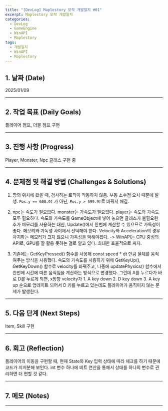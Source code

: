 ```yaml
---
title: "[DevLog] Maplestory 모작 개발일지 #01"
excerpt: Maplestory 모작 개발일지
categories:
  - DevLog
  - GameEngine
  - WinAPI
  - Maplestory
tags:
  - 개발일지
  - WinAPI
  - Maplestory
---
```

## 1. 날짜 (Date)

2025/01/09

---

## 2. 작업 목표 (Daily Goals)

플레이어 점프, 더블 점프 구현

---

## 3. 진행 사항 (Progress)

Player, Monster, Npc 클래스 구현 중

---

## 4. 문제점 및 해결 방법 (Challenges & Solutions)

1. 땅의 위치에 왔을 때, 검사하는 로직이 작동하지 않음. 부동 소수점 오차 때문에 발생. `Pos.y == 600.0f` 가 아닌, `Pos.y > 599.9f`로 바꿔서 해결.

2. npc는 속도가 필요없다. monster는 가속도가 필요없다. player는 속도와 가속도 모두 필요하다. 속도와 가속도를 GameObject에 넣어 놓으면 클래스가 불필요한 추가 메모리를 사용하는 대신, Update()에서 한번에 계산할 수 있으므로 가독성이 좋다. 메모리와 가독성 사이에서 선택해야 한다. Velocity와 Acceleration의 경우 차지하는 메모리가 크지 않으니 가독성을 택해야겠다. -> WinAPI는 CPU 중심의 API로, GPU를 잘 활용 못하는 걸로 알고 있다. 최대한 효율적으로 짜자.

3. 기존에는 GetKeyPressed() 함수를 사용해 const speed \* dt 만큼 물체를 움직여주는 방식을 사용했다. 속도와 가속도를 사용하기 위해 GetKeyUp(), GetKeyDown() 함수로 velocity를 바꿔주고, 나중에 updatePhysics() 함수에서 한번에 시간에 따른 움직임을 계산하는 방식으로 변경했다. 그런데 A를 누르다가 바로 D를 누르게 되면, x방향 velocity가 1. A key down 2. D key down 3. A key up 순으로 업데이트 되어서 D 키를 누르고 있는데도 플레이어가 움직이지 않는 문제가 발생한다.

---

## 5. 다음 단계 (Next Steps)

Item, Skill 구현

---

## 6. 회고 (Reflection)

플레이어의 이동을 구현할 때, 현재 State와 Key 입력 상태에 따라 체크를 하기 때문에 코드가 지저분해 보인다. int 변수 하나에 비트 연산을 통해서 상태를 하나의 변수로 관리하면 더 편할 것 같다.

---

## 7. 메모 (Notes)


---

